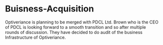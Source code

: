 # Buisness-Acquisition
Optiveriance is planning to be merged with PDCL Ltd. Brown who is the CEO of PDCL is looking forward to a smooth transition and so after multiple rounds of discussion. They have decided to do audit of the business Infrastructure of Optiveriance.
